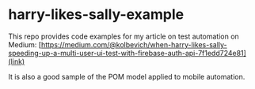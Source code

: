 # harry-likes-sally-example
This repo provides code examples for my article on test automation on Medium: [https://medium.com/@kolbevich/when-harry-likes-sally-speeding-up-a-multi-user-ui-test-with-firebase-auth-api-7f1edd724e81](link)

It is also a good sample of the POM model applied to mobile automation. 
